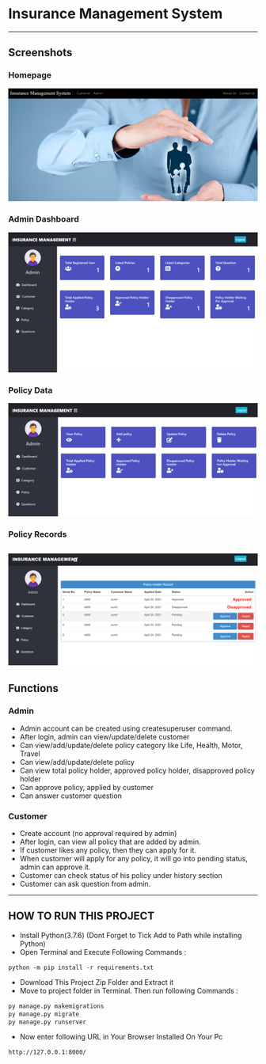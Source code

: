 # Insurance Management System
---
## Screenshots
### Homepage
![homepage snap](https://github.com/Vaibhav-tech-19/Insurance-Management-System/blob/master/static/screenshots/home-page.png)
### Admin Dashboard
![dashboard snap](https://github.com/Vaibhav-tech-19/Insurance-Management-System/blob/master/static/screenshots/dashboard.png)
### Policy Data
![Policy snap](https://github.com/Vaibhav-tech-19/Insurance-Management-System/blob/master/static/screenshots/policy-data.png)
### Policy Records
![Records snap](https://github.com/Vaibhav-tech-19/Insurance-Management-System/blob/master/static/screenshots/policy-record.png)
---
## Functions
### Admin
- Admin account can be created using createsuperuser command.
- After login, admin can view/update/delete customer
- Can view/add/update/delete policy category like Life, Health, Motor, Travel
- Can view/add/update/delete policy
- Can view total policy holder, approved policy holder, disapproved policy holder
- Can approve policy, applied by customer
- Can answer customer question

### Customer
- Create account (no approval required by admin)
- After login, can view all policy that are added by admin.
- If customer likes any policy, then they can apply for it.
- When customer will apply for any policy, it will go into pending status, admin can approve it.
- Customer can check status of his policy under history section
- Customer can ask question from admin. 

---

## HOW TO RUN THIS PROJECT
- Install Python(3.7.6) (Dont Forget to Tick Add to Path while installing Python)
- Open Terminal and Execute Following Commands :
```
python -m pip install -r requirements.txt
```
- Download This Project Zip Folder and Extract it
- Move to project folder in Terminal. Then run following Commands :
```
py manage.py makemigrations
py manage.py migrate
py manage.py runserver
```
- Now enter following URL in Your Browser Installed On Your Pc
```
http://127.0.0.1:8000/
```
